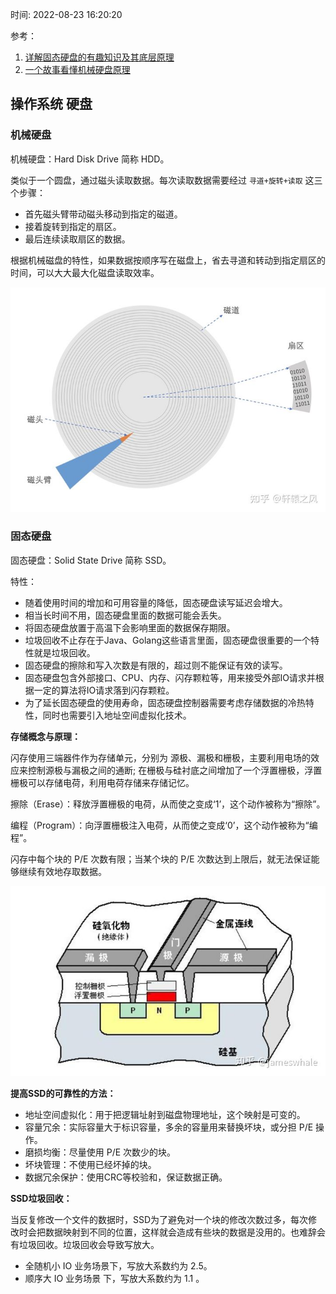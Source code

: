 时间: 2022-08-23 16:20:20

参考： 

1. [详解固态硬盘的有趣知识及其底层原理](https://zhuanlan.zhihu.com/p/114237145)
2. [一个故事看懂机械硬盘原理](https://zhuanlan.zhihu.com/p/394971581)

## 操作系统 硬盘

### 机械硬盘

机械硬盘：Hard Disk Drive 简称 HDD。

类似于一个圆盘，通过磁头读取数据。每次读取数据需要经过 `寻道+旋转+读取` 这三个步骤：

* 首先磁头臂带动磁头移动到指定的磁道。
* 接着旋转到指定的扇区。
* 最后连续读取扇区的数据。

根据机械磁盘的特性，如果数据按顺序写在磁盘上，省去寻道和转动到指定扇区的时间，可以大大最大化磁盘读取效率。

![](../../img/disk/hdd.jpg)

### 固态硬盘

固态硬盘：Solid State Drive 简称 SSD。

特性：

* 随着使用时间的增加和可用容量的降低，固态硬盘读写延迟会增大。
* 相当长时间不用，固态硬盘里面的数据可能会丢失。
* 将固态硬盘放置于高温下会影响里面的数据保存期限。
* 垃圾回收不止存在于Java、Golang这些语言里面，固态硬盘很重要的一个特性就是垃圾回收。
* 固态硬盘的擦除和写入次数是有限的，超过则不能保证有效的读写。
* 固态硬盘包含外部接口、CPU、内存、闪存颗粒等，用来接受外部IO请求并根据一定的算法将IO请求落到闪存颗粒。
* 为了延长固态硬盘的使用寿命，固态硬盘控制器需要考虑存储数据的冷热特性，同时也需要引入地址空间虚拟化技术。

**存储概念与原理：**

闪存使用三端器件作为存储单元，分别为 源极、漏极和栅极，主要利用电场的效应来控制源极与漏极之间的通断; 在栅极与硅衬底之间增加了一个浮置栅极，浮置栅极可以存储电荷，利用电荷存储来存储记忆。

擦除（Erase）：释放浮置栅极的电荷，从而使之变成‘1’，这个动作被称为“擦除”。

编程（Program）：向浮置栅极注入电荷，从而使之变成‘0’，这个动作被称为“编程”。

闪存中每个块的 P/E 次数有限；当某个块的 P/E 次数达到上限后，就无法保证能够继续有效地存取数据。

 

![](../../img/disk/ssd_uint.jpg)



**提高SSD的可靠性的方法：**

* 地址空间虚拟化：用于把逻辑址射到磁盘物理地址，这个映射是可变的。
* 容量冗余：实际容量大于标识容量，多余的容量用来替换坏块，或分担 P/E 操作。
* 磨损均衡：尽量使用 P/E 次数少的块。
* 坏块管理：不使用已经坏掉的块。
* 数据冗余保护：使用CRC等校验和，保证数据正确。

**SSD垃圾回收：**

当反复修改一个文件的数据时，SSD为了避免对一个块的修改次数过多，每次修改时会把数据映射到不同的位置，这样就会造成有些块的数据是没用的。也难辞会有垃圾回收。垃圾回收会导致写放大。

* 全随机小 IO 业务场景下，写放大系数约为 2.5。
* 顺序大 IO 业务场景 下，写放大系数约为 1.1 。

